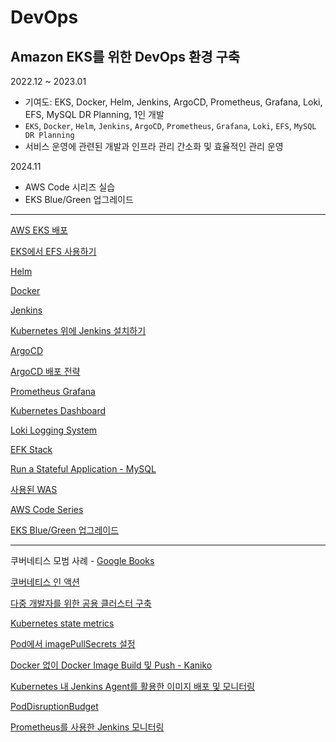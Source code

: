 # DevOps

## Amazon EKS를 위한 DevOps 환경 구축

2022.12 ~ 2023.01

- 기여도: EKS, Docker, Helm, Jenkins, ArgoCD, Prometheus, Grafana, Loki, EFS, MySQL DR Planning, 1인 개발
- `EKS`, `Docker`, `Helm`, `Jenkins`, `ArgoCD`, `Prometheus`, `Grafana`, `Loki`, `EFS`, `MySQL DR Planning`
- 서비스 운영에 관련된 개발과 인프라 관리 간소화 및 효율적인 관리 운영

2024.11

- AWS Code 시리즈 실습
- EKS Blue/Green 업그레이드

---

[AWS EKS 배포](./DevOps/AWS_EKS_%EB%B0%B0%ED%8F%AC.md)

[EKS에서 EFS 사용하기](./DevOps/EKS%EC%97%90%EC%84%9C_EFS_%EC%82%AC%EC%9A%A9%ED%95%98%EA%B8%B0.md)

[Helm](./DevOps/Helm.md)

[Docker](./DevOps/Docker.md)

[Jenkins](./DevOps/Jenkins.md)

[Kubernetes 위에 Jenkins 설치하기](./DevOps/Kubernetes_%EC%9C%84%EC%97%90_Jenkins_%EC%84%A4%EC%B9%98.md)

[ArgoCD](./DevOps/ArgoCD.md)

[ArgoCD 배포 전략](./DevOps/ArgoCD_%EB%B0%B0%ED%8F%AC_%EC%A0%84%EB%9E%B5.md)

[Prometheus Grafana](./DevOps/Prometheus_Grafana.md)

[Kubernetes Dashboard](./DevOps/Kubernetes_Dashboard.md)

[Loki Logging System](./DevOps/Loki_Logging_System.md)

[EFK Stack](./DevOps/eck.md)

[Run a Stateful Application - MySQL](./DevOps/Run_a_Stateful_Application_-_MySQL.md)

[사용된 WAS](./Market.md)

[AWS Code Series](./DevOps/Code.md)

[EKS Blue/Green 업그레이드](./DevOps/EKS_BlueGreen.md)

---

쿠버네티스 모범 사례 - [Google Books](https://books.google.co.kr/books?id=lHQLEAAAQBAJ)

[쿠버네티스 인 액션](./DevOps/Kubernetes_in_Action/)

[다중 개발자를 위한 공용 클러스터 구축](https://github.com/ddung1203/TIL/blob/main/k8s/05_Namespace.md#%EB%8B%A4%EC%A4%91-%EA%B0%9C%EB%B0%9C%EC%9E%90%EB%A5%BC-%EC%9C%84%ED%95%9C-%EA%B3%B5%EC%9A%A9-%ED%81%B4%EB%9F%AC%EC%8A%A4%ED%84%B0-%EA%B5%AC%EC%B6%95)

[Kubernetes state metrics](./DevOps/Kube_state_metrics.md)

[Pod에서 imagePullSecrets 설정](./DevOps/imagePullSecrets.md)

[Docker 없이 Docker Image Build 및 Push - Kaniko](./DevOps/kaniko.md)

[Kubernetes 내 Jenkins Agent를 활용한 이미지 배포 및 모니터링](https://github.com/ddung1203/youtube-jenkins)

[PodDisruptionBudget](./DevOps/PodDisruptionBudget.md)

[Prometheus를 사용한 Jenkins 모니터링](https://github.com/ddung1203/youtube-jenkins#prometheus%EB%A5%BC-%EC%82%AC%EC%9A%A9%ED%95%9C-jenkins-%EB%AA%A8%EB%8B%88%ED%84%B0%EB%A7%81)